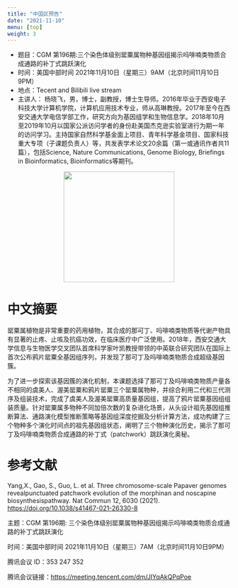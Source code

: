 ```yaml
---
title: "中国区预告"
date: "2021-11-10"
menu: [top]
weight: 3
---
```


- 题目：CGM 第196期:三个染色体级别罂粟属物种基因组揭示吗啡喃类物质合成通路的补丁式跳跃演化
- 时间：美国中部时间 2021年11月10日（星期三）9AM（北京时间11月10日9PM）
- 地点：Tecent and Bilibili live stream
- 主讲人：
杨晓飞，男，博士，副教授，博士生导师。2016年毕业于西安电子科技大学计算机学院，计算机应用技术专业，师从高琳教授。2017年至今在西安交通大学电信学部工作，研究方向为基因组学和生物信息学。2018年10月至2019年10月以国家公派访问学者的身份赴美国杰克逊实验室进行为期一年的访问学习。主持国家自然科学基金面上项目、青年科学基金项目、国家科技重大专项（子课题负责人）等，共发表学术论文20余篇（第一或通讯作者共11篇），包括Science, Nature Communications, Genome Biology, Briefings in Bioinformatics, Bioinformatics等期刊。

<div align="center">
<img src="https://i.loli.net/2021/11/08/f79cEZ6xuFLWRYU.png" height=250>
</div>

# 中文摘要
罂粟属植物是非常重要的药用植物，其合成的那可丁、吗啡喃类物质等代谢产物具有显著的止疼、止咳及抗癌功效，在临床医疗中广泛使用。2018年，西安交通大学信息与生物医学交叉团队首席科学家叶凯教授带领的中英联合研究团队在国际上首次公布鸦片罂粟全基因组序列，并发现了那可丁及吗啡喃类物质合成超级基因簇。

为了进一步探索该基因簇的演化机制，本课题选择了那可丁及吗啡喃类物质产量各不相同的虞美人、渥美罂粟和鸦片罂粟三个罂粟属物种，并综合利用二代和三代测序及组装技术，完成了虞美人及渥美罂粟高质量基因组，提高了鸦片罂粟基因组组装质量。针对罂粟属多物种不同加倍次数的复杂进化场景，从头设计祖先基因组推断算法、通路演化模型推断策略等基因组深度挖掘及分析计算方法，成功构建了三个物种多个演化时间点的祖先基因组状态，阐明了三个物种演化历史，揭示了那可丁及吗啡喃类物质合成通路的补丁式（patchwork）跳跃演化奥秘。

# 参考文献
Yang,X., Gao, S., Guo, L. et al. Three chromosome-scale Papaver genomes revealpunctuated patchwork evolution of the morphinan and noscapine biosynthesispathway. Nat Commun 12, 6030 (2021). https://doi.org/10.1038/s41467-021-26330-8

主题：CGM 第196期: 三个染色体级别罂粟属物种基因组揭示吗啡喃类物质合成通路的补丁式跳跃演化

时间：美国中部时间 2021年11月10日（星期三）7AM（北京时间11月10日9PM）

腾讯会议 ID：353 247 352

腾讯会议链接：https://meeting.tencent.com/dm/JIYqAkQPqPoe


